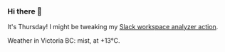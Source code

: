 ### Hi there :wave:

It's Thursday! I might be tweaking my [Slack workspace analyzer action](https://github.com/bewuethr/slack-analyzer).

Weather in Victoria BC: mist, at +13°C.
